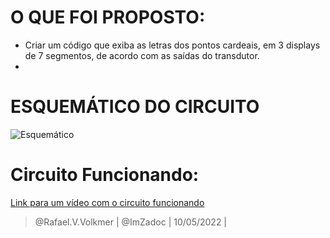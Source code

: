 # O QUE FOI PROPOSTO:
- Criar um código que exiba as letras dos pontos cardeais, em 3 displays de 7 segmentos, de acordo com as saídas do transdutor.
- 
# ESQUEMÁTICO DO CIRCUITO
![Esquemático]()

# Circuito Funcionando:
[Link para um vídeo com o circuito funcionando]()



> @Rafael.V.Volkmer | @ImZadoc | 10/05/2022 |

